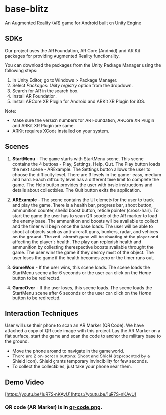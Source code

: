 # base-blitz
An Augmented Reality (AR) game for Android built on Unity Engine

## SDKs
Our project uses the AR Foundation, AR Core (Android) and AR Kit packages for providing Augmented Reality functionality.

You can download the packages from the Unity Package Manager using the following steps:

1. In Unity Editor, go to Windows > Package Manager.
2. Select _Packages: Unity registry_ option from the dropdown.
3. Search for AR in the search box.
4. Install AR Foundation. 
5. Install ARCore XR Plugin for Android and ARKit XR Plugin for iOS.

Note: 
- Make sure the version numbers for AR Foundation, ARCore XR Plugin and ARKit XR Plugin are same. 
- ARKit requires XCode installed on your system.

## Scenes
1. **StartMenu** - The game starts with StartMenu scene. This scene contains the 4 buttons - Play, Settings, Help, Quit. The Play button loads the next scene - ARExample. The Settings button allows the user to choose the difficulty level. There are 3 levels in the game- easy, medium and hard. Eaach difficulty level has a different time limit to complete the game. The Help button provides the user with basic instructions and details about collectibles. The Quit button exits the application.

2. **ARExample** - The scene contains the UI elemets for the user to track and play the game. There is a health bar, progress bar, shoot button, ammunition counter, sheild boost button, reticle pointer (cross-hair). To start the game the user has to scan QR scode of the AR marker to load the enemy base. The ammunition and boosts will be available to collect and the timer will begin once the base loads. The user will be able to shoot at objects  such as anti-aircraft guns, bunkers, radar, and vehices on the ground. The anti- aircraft guns will be shooting at the player and affecting the player's health. The play can replenish health and ammunition  by collecting therespective boosts available throught the game. The user wins the game if they desroy most of the object. The user loses the game if the health becomes zero or the timer runs out.

3. **GameWon** - If the user wins, this scene loads. The scene loads the StartMenu scene after 6 seconds or the user can click on the *Home* button to be redirected.

4. **GameOver** - If the user loses, this scene loads. The scene loads the StartMenu scene after 6 seconds or the user can click on the *Home* button to be redirected.

## Interaction Techniques

User will use their phone to scan an AR Marker (QR Code). We have attached a copy of QR code image with this project. Lay the AR Marker on a flat surface, start the game and scan the code to anchor the military base to the ground.

- Move the phone around to navigate in the game world. 
- There are 2 on-screen buttons: Shoot and Shield (represented by a Shield icon). Shield grants temporary invincibility for few seconds.
- To collect the collectibles, just take your phone near them.

## Demo Video

[https://youtu.be/1uR7S-nKAyU](https://youtu.be/1uR7S-nKAyU)

### QR code (AR Marker) is in [qr-code.png](qr-code.png).
